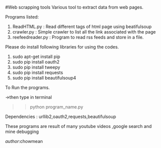 #Web scrapping tools
Various tool to extract data from web pages. 

Programs listed:
1. ReadHTML.py : Read different tags of html page using beatifulsoup
2. crawler.py  : Simple crawler to list all the link associated with the page
3. reefeedreader.py : Program to read rss feeds and store in a file.


Please do install following libraries for using the codes.

1. sudo apt-get install pip
2. sudo pip install oauth2
3. sudo pip install tweepy
4. sudo pip install requests
5. sudo pip install beautifulsoup4

To Run the programs.

->then type in terminal


>> python program_name.py

Dependencies : urllib2,oauth2,requests,beautifulsoup

These programs are result of many youtube videos ,google search and mine debugging


_author_:chowmean
